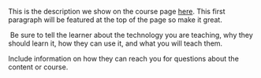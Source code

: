 This is the description we show on the course page [here](https://lab.github.com/AlexMercedCoder/pre-bootcamp-preparation). This first paragraph will be featured at the top of the page so make it great.
​

​
Be sure to tell the learner about the technology you are teaching, why they should learn it, how they can use it, and what you will teach them.
​


Include information on how they can reach you for questions about the content or course. 